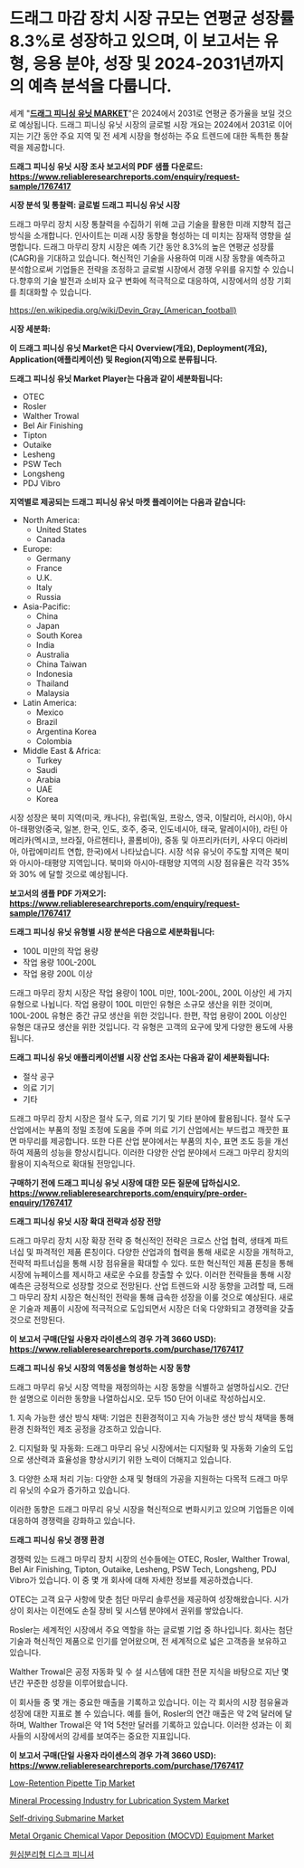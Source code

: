 <p><h1>드래그 마감 장치 시장 규모는 연평균 성장률 8.3%로 성장하고 있으며, 이 보고서는 유형, 응용 분야, 성장 및 2024-2031년까지의 예측 분석을 다룹니다.</h1></p><p>세계 "<strong><a href="https://www.reliableresearchreports.com/global-drag-finishing-units-market-r1767417">드래그 피니싱 유닛 MARKET</a></strong>"은 2024에서 2031로 연평균 증가율을 보일 것으로 예상됩니다. 드래그 피니싱 유닛 시장의 글로벌 시장 개요는 2024에서 2031로 이어지는 기간 동안 주요 지역 및 전 세계 시장을 형성하는 주요 트렌드에 대한 독특한 통찰력을 제공합니다.</p>
<p><strong>드래그 피니싱 유닛 시장 조사 보고서의 PDF 샘플 다운로드: <a href="https://www.reliableresearchreports.com/enquiry/request-sample/1767417">https://www.reliableresearchreports.com/enquiry/request-sample/1767417</a></strong></p>
<p><strong>시장 분석 및 통찰력: 글로벌 드래그 피니싱 유닛 시장</strong></p>
<p><p>드래그 마무리 장치 시장 통찰력을 수집하기 위해 고급 기술을 활용한 미래 지향적 접근 방식을 소개합니다. 인사이트는 미래 시장 동향을 형성하는 데 미치는 잠재적 영향을 설명합니다. 드래그 마무리 장치 시장은 예측 기간 동안 8.3%의 높은 연평균 성장률(CAGR)을 기대하고 있습니다. 혁신적인 기술을 사용하여 미래 시장 동향을 예측하고 분석함으로써 기업들은 전략을 조정하고 글로벌 시장에서 경쟁 우위를 유지할 수 있습니다.향후의 기술 발전과 소비자 요구 변화에 적극적으로 대응하여, 시장에서의 성장 기회를 최대화할 수 있습니다.</p></p>
<p><a href="%7CAUTHORITHY_DOMAIN_URL%7C">https://en.wikipedia.org/wiki/Devin_Gray_(American_football)</a></p>
<p><strong>시장 세분화:</strong></p>
<p><strong>이 드래그 피니싱 유닛 Market은 다시 Overview(개요), Deployment(개요), Application(애플리케이션) 및 Region(지역)으로 분류됩니다.</strong></p>
<p><strong>드래그 피니싱 유닛 Market Player는 다음과 같이 세분화됩니다:</strong></p>
<p><ul><li>OTEC</li><li>Rosler</li><li>Walther Trowal</li><li>Bel Air Finishing</li><li>Tipton</li><li>Outaike</li><li>Lesheng</li><li>PSW Tech</li><li>Longsheng</li><li>PDJ Vibro</li></ul></p>
<p><strong>지역별로 제공되는 드래그 피니싱 유닛 마켓 플레이어는 다음과 같습니다:</strong></p>
<p><ul>
    <li>
        North America:
        <ul>
            <li>United States</li>
            <li>Canada</li>
        </ul>
    </li>
    <li>
        Europe:
        <ul>
            <li>Germany</li>
            <li>France</li>
            <li>U.K.</li>
            <li>Italy</li>
            <li>Russia</li>
        </ul>
    </li>
    <li>
        Asia-Pacific:
        <ul>
            <li>China</li>
            <li>Japan</li>
            <li>South Korea</li>
            <li>India</li>
            <li>Australia</li>
            <li>China Taiwan</li>
            <li>Indonesia</li>
            <li>Thailand</li>
            <li>Malaysia</li>
        </ul>
    </li>
    <li>
        Latin America:
        <ul>
            <li>Mexico</li>
            <li>Brazil</li>
            <li>Argentina Korea</li>
            <li>Colombia</li>
        </ul>
    </li>
    <li>
        Middle East & Africa:
        <ul>
            <li>Turkey</li>
            <li>Saudi</li>
            <li>Arabia</li>
            <li>UAE</li>
            <li>Korea</li>
        </ul>
    </li>
    </ul></p>
<p><p>시장 성장은 북미 지역(미국, 캐나다), 유럽(독일, 프랑스, 영국, 이탈리아, 러시아), 아시아-태평양(중국, 일본, 한국, 인도, 호주, 중국, 인도네시아, 태국, 말레이시아), 라틴 아메리카(멕시코, 브라질, 아르헨티나, 콜롬비아), 중동 및 아프리카(터키, 사우디 아라비아, 아랍에미리트 연합, 한국)에서 나타났습니다. 시장 석유 유닛이 주도할 지역은 북미와 아시아-태평양 지역입니다. 북미와 아시아-태평양 지역의 시장 점유율은 각각 35%와 30% 에 달할 것으로 예상됩니다.</p></p>
<p><strong>보고서의 샘플 PDF 가져오기: <a href="https://www.reliableresearchreports.com/enquiry/request-sample/1767417">https://www.reliableresearchreports.com/enquiry/request-sample/1767417</a></strong></p>
<p><strong>드래그 피니싱 유닛 유형별 시장 분석은 다음으로 세분화됩니다:</strong></p>
<p><ul><li>100L 미만의 작업 용량</li><li>작업 용량 100L-200L</li><li>작업 용량 200L 이상</li></ul></p>
<p><p>드래그 마무리 장치 시장은 작업 용량이 100L 미만, 100L-200L, 200L 이상인 세 가지 유형으로 나뉩니다. 작업 용량이 100L 미만인 유형은 소규모 생산을 위한 것이며, 100L-200L 유형은 중간 규모 생산을 위한 것입니다. 한편, 작업 용량이 200L 이상인 유형은 대규모 생산을 위한 것입니다. 각 유형은 고객의 요구에 맞게 다양한 용도에 사용됩니다.</p></p>
<p><strong>드래그 피니싱 유닛 애플리케이션별 시장 산업 조사는 다음과 같이 세분화됩니다:</strong></p>
<p><ul><li>절삭 공구</li><li>의료 기기</li><li>기타</li></ul></p>
<p><p>드래그 마무리 장치 시장은 절삭 도구, 의료 기기 및 기타 분야에 활용됩니다. 절삭 도구 산업에서는 부품의 정밀 조정에 도움을 주며 의료 기기 산업에서는 부드럽고 깨끗한 표면 마무리를 제공합니다. 또한 다른 산업 분야에서는 부품의 치수, 표면 조도 등을 개선하여 제품의 성능을 향상시킵니다. 이러한 다양한 산업 분야에서 드래그 마무리 장치의 활용이 지속적으로 확대될 전망입니다.</p></p>
<p><strong>구매하기 전에 드래그 피니싱 유닛 시장에 대한 모든 질문에 답하십시오. <a href="https://www.reliableresearchreports.com/enquiry/pre-order-enquiry/1767417">https://www.reliableresearchreports.com/enquiry/pre-order-enquiry/1767417</a></strong></p>
<p><strong>드래그 피니싱 유닛 시장 확대 전략과 성장 전망</strong></p>
<p><p>드래그 마무리 장치 시장 확장 전략 중 혁신적인 전략은 크로스 산업 협력, 생태계 파트너십 및 파격적인 제품 론칭이다. 다양한 산업과의 협력을 통해 새로운 시장을 개척하고, 전략적 파트너십을 통해 시장 점유율을 확대할 수 있다. 또한 혁신적인 제품 론칭을 통해 시장에 뉴페이스를 제시하고 새로운 수요를 창출할 수 있다. 이러한 전략들을 통해 시장 예측은 긍정적으로 성장할 것으로 전망된다. 산업 트렌드와 시장 동향을 고려할 때, 드래그 마무리 장치 시장은 혁신적인 전략을 통해 급속한 성장을 이룰 것으로 예상된다. 새로운 기술과 제품이 시장에 적극적으로 도입되면서 시장은 더욱 다양화되고 경쟁력을 갖출 것으로 전망된다.</p></p>
<p><strong>이 보고서 구매(단일 사용자 라이센스의 경우 가격 3660 USD): <a href="https://www.reliableresearchreports.com/purchase/1767417">https://www.reliableresearchreports.com/purchase/1767417</a></strong></p>
<p><strong>드래그 피니싱 유닛 시장의 역동성을 형성하는 시장 동향</strong></p>
<p><p>드래그 마무리 유닛 시장 역학을 재정의하는 시장 동향을 식별하고 설명하십시오. 간단한 설명으로 이러한 동향을 나열하십시오. 모두 150 단어 이내로 작성하십시오.</p><p>1. 지속 가능한 생산 방식 채택: 기업은 친환경적이고 지속 가능한 생산 방식 채택을 통해 환경 친화적인 제조 공정을 강조하고 있습니다.</p><p>2. 디지털화 및 자동화: 드래그 마무리 유닛 시장에서는 디지털화 및 자동화 기술의 도입으로 생산력과 효율성을 향상시키기 위한 노력이 더해지고 있습니다.</p><p>3. 다양한 소재 처리 기능: 다양한 소재 및 형태의 가공을 지원하는 다목적 드래그 마무리 유닛의 수요가 증가하고 있습니다.</p><p>이러한 동향은 드래그 마무리 유닛 시장을 혁신적으로 변화시키고 있으며 기업들은 이에 대응하여 경쟁력을 강화하고 있습니다.</p></p>
<p><strong>드래그 피니싱 유닛 경쟁 환경</strong></p>
<p><p>경쟁력 있는 드래그 마무리 장치 시장의 선수들에는 OTEC, Rosler, Walther Trowal, Bel Air Finishing, Tipton, Outaike, Lesheng, PSW Tech, Longsheng, PDJ Vibro가 있습니다. 이 중 몇 개 회사에 대해 자세한 정보를 제공하겠습니다.</p><p>OTEC는 고객 요구 사항에 맞춘 첨단 마무리 솔루션을 제공하여 성장해왔습니다. 시가상이 회사는 이전에도 손질 장비 및 시스템 분야에서 권위를 쌓았습니다.</p><p>Rosler는 세계적인 시장에서 주요 역할을 하는 글로벌 기업 중 하나입니다. 회사는 첨단 기술과 혁신적인 제품으로 인기를 얻어왔으며, 전 세계적으로 넓은 고객층을 보유하고 있습니다.</p><p>Walther Trowal은 공정 자동화 및 수 설 시스템에 대한 전문 지식을 바탕으로 지난 몇 년간 꾸준한 성장을 이루어왔습니다.</p><p>이 회사들 중 몇 개는 중요한 매출을 기록하고 있습니다. 이는 각 회사의 시장 점유율과 성장에 대한 지표로 볼 수 있습니다. 예를 들어, Rosler의 연간 매출은 약 2억 달러에 달하며, Walther Trowal은 약 1억 5천만 달러를 기록하고 있습니다. 이러한 성과는 이 회사들의 시장에서의 강세를 보여주는 중요한 지표입니다.</p></p>
<p><strong>이 보고서 구매(단일 사용자 라이센스의 경우 가격 3660 USD): <a href="https://www.reliableresearchreports.com/purchase/1767417">https://www.reliableresearchreports.com/purchase/1767417</a></strong></p>
<p><p><a href="https://medium.com/@codystark63/low-retention-pipette-tip-market-outlook-complete-industry-analysis-2024-to-2031-562682e6acf1">Low-Retention Pipette Tip Market</a></p><p><a href="https://medium.com/@codystark63/mineral-processing-industry-for-lubrication-system-market-outlook-and-forecast-from-2024-to-2031-b426e126e9bd">Mineral Processing Industry for Lubrication System Market</a></p><p><a href="https://medium.com/@codystark63/self-driving-submarine-market-a-global-and-regional-analysis-focus-on-end-user-product-and-eb7bb73d3333">Self-driving Submarine Market</a></p><p><a href="https://medium.com/@codystark63/insights-into-the-metal-organic-chemical-vapor-deposition-mocvd-equipment-market-market-players-506c6097558b">Metal Organic Chemical Vapor Deposition (MOCVD) Equipment Market</a></p><p><a href="https://github.com/sougarounis/Market-Research-Report-List-5/blob/main/928883798216.md">원심분리형 디스크 피니셔</a></p></p>